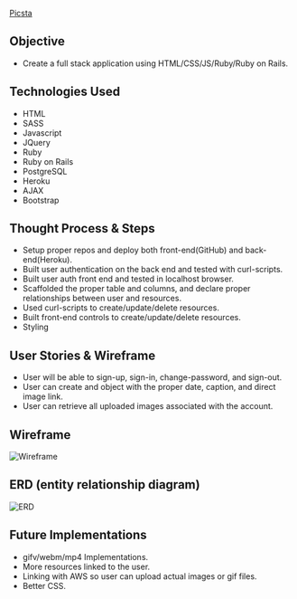 [Picsta](https://peterchang2.github.io/full-stack-front-end-client/) 

## Objective
* Create a full stack application using HTML/CSS/JS/Ruby/Ruby on Rails.

## Technologies Used
* HTML
* SASS
* Javascript
* JQuery
* Ruby
* Ruby on Rails
* PostgreSQL
* Heroku
* AJAX
* Bootstrap

## Thought Process & Steps
* Setup proper repos and deploy both front-end(GitHub) and back-end(Heroku).
* Built user authentication on the back end and tested with curl-scripts.
* Built user auth front end and tested in localhost browser.
* Scaffolded the proper table and columns, and declare proper relationships between user and resources.
* Used curl-scripts to create/update/delete resources.
* Built front-end controls to create/update/delete resources.
* Styling

## User Stories & Wireframe
* User will be able to sign-up, sign-in, change-password, and sign-out.
* User can create and object with the proper date, caption, and direct image link.
* User can retrieve all uploaded images associated with the account.

## Wireframe
![Wireframe](https://i.imgur.com/QjahI1D.jpg?1)

## ERD (entity relationship diagram)
![ERD](https://i.imgur.com/maFeqZF.jpg?2)

## Future Implementations

* gifv/webm/mp4 Implementations.
* More resources linked to the user.
* Linking with AWS so user can upload actual images or gif files.
* Better CSS.
